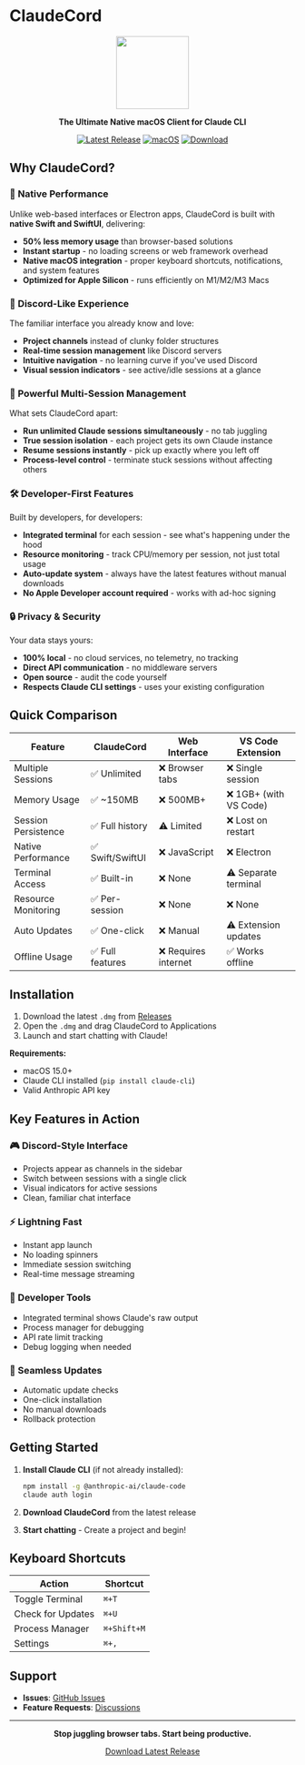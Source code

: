 # ClaudeCord

<div align="center">
  <img src="https://raw.githubusercontent.com/miwidot/claudecord-mac/main/ClaudeCord/Assets.xcassets/AppIcon.appiconset/icon_128x128.png" width="128" height="128" />
  
  **The Ultimate Native macOS Client for Claude CLI**
  
  [![Latest Release](https://img.shields.io/github/v/release/miwidot/ClaudeCord)](https://github.com/miwidot/ClaudeCord/releases/latest)
  [![macOS](https://img.shields.io/badge/macOS-15.0+-blue.svg)](https://www.apple.com/macos/)
  [![Download](https://img.shields.io/badge/Download-Latest-green.svg)](https://github.com/miwidot/ClaudeCord/releases/latest)
</div>

## Why ClaudeCord?

### 🚀 Native Performance
Unlike web-based interfaces or Electron apps, ClaudeCord is built with **native Swift and SwiftUI**, delivering:
- **50% less memory usage** than browser-based solutions
- **Instant startup** - no loading screens or web framework overhead
- **Native macOS integration** - proper keyboard shortcuts, notifications, and system features
- **Optimized for Apple Silicon** - runs efficiently on M1/M2/M3 Macs

### 🎯 Discord-Like Experience
The familiar interface you already know and love:
- **Project channels** instead of clunky folder structures
- **Real-time session management** like Discord servers
- **Intuitive navigation** - no learning curve if you've used Discord
- **Visual session indicators** - see active/idle sessions at a glance

### 💪 Powerful Multi-Session Management
What sets ClaudeCord apart:
- **Run unlimited Claude sessions simultaneously** - no tab juggling
- **True session isolation** - each project gets its own Claude instance
- **Resume sessions instantly** - pick up exactly where you left off
- **Process-level control** - terminate stuck sessions without affecting others

### 🛠 Developer-First Features
Built by developers, for developers:
- **Integrated terminal** for each session - see what's happening under the hood
- **Resource monitoring** - track CPU/memory per session, not just total usage
- **Auto-update system** - always have the latest features without manual downloads
- **No Apple Developer account required** - works with ad-hoc signing

### 🔒 Privacy & Security
Your data stays yours:
- **100% local** - no cloud services, no telemetry, no tracking
- **Direct API communication** - no middleware servers
- **Open source** - audit the code yourself
- **Respects Claude CLI settings** - uses your existing configuration

## Quick Comparison

| Feature | ClaudeCord | Web Interface | VS Code Extension |
|---------|------------|---------------|-------------------|
| Multiple Sessions | ✅ Unlimited | ❌ Browser tabs | ❌ Single session |
| Memory Usage | ✅ ~150MB | ❌ 500MB+ | ❌ 1GB+ (with VS Code) |
| Session Persistence | ✅ Full history | ⚠️ Limited | ❌ Lost on restart |
| Native Performance | ✅ Swift/SwiftUI | ❌ JavaScript | ❌ Electron |
| Terminal Access | ✅ Built-in | ❌ None | ⚠️ Separate terminal |
| Resource Monitoring | ✅ Per-session | ❌ None | ❌ None |
| Auto Updates | ✅ One-click | ❌ Manual | ⚠️ Extension updates |
| Offline Usage | ✅ Full features | ❌ Requires internet | ✅ Works offline |

## Installation

1. Download the latest `.dmg` from [Releases](https://github.com/miwidot/ClaudeCord/releases/latest)
2. Open the `.dmg` and drag ClaudeCord to Applications
3. Launch and start chatting with Claude!

**Requirements:**
- macOS 15.0+
- Claude CLI installed (`pip install claude-cli`)
- Valid Anthropic API key

## Key Features in Action

### 🎮 Discord-Style Interface
- Projects appear as channels in the sidebar
- Switch between sessions with a single click
- Visual indicators for active sessions
- Clean, familiar chat interface

### ⚡ Lightning Fast
- Instant app launch
- No loading spinners
- Immediate session switching
- Real-time message streaming

### 🔧 Developer Tools
- Integrated terminal shows Claude's raw output
- Process manager for debugging
- API rate limit tracking
- Debug logging when needed

### 🔄 Seamless Updates
- Automatic update checks
- One-click installation
- No manual downloads
- Rollback protection

## Getting Started

1. **Install Claude CLI** (if not already installed):
   ```bash
   npm install -g @anthropic-ai/claude-code
   claude auth login
   ```

2. **Download ClaudeCord** from the latest release

3. **Start chatting** - Create a project and begin!

## Keyboard Shortcuts

| Action | Shortcut |
|--------|----------|
| Toggle Terminal | `⌘+T` |
| Check for Updates | `⌘+U` |
| Process Manager | `⌘+Shift+M` |
| Settings | `⌘+,` |

## Support

- **Issues**: [GitHub Issues](https://github.com/miwidot/ClaudeCord/issues)
- **Feature Requests**: [Discussions](https://github.com/miwidot/ClaudeCord/discussions)

---

<div align="center">
  
  **Stop juggling browser tabs. Start being productive.**
  
  [Download Latest Release](https://github.com/miwidot/ClaudeCord/releases/latest)
  
</div>